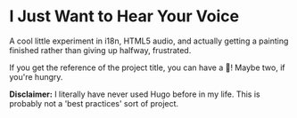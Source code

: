 # I Just Want to Hear Your Voice

A cool little experiment in i18n, HTML5 audio, and actually getting a painting finished rather than giving up halfway, frustrated.

If you get the reference of the project title, you can have a :cookie:! Maybe two, if you're hungry.

**Disclaimer:** I literally have never used Hugo before in my life. This is probably not a 'best practices' sort of project.